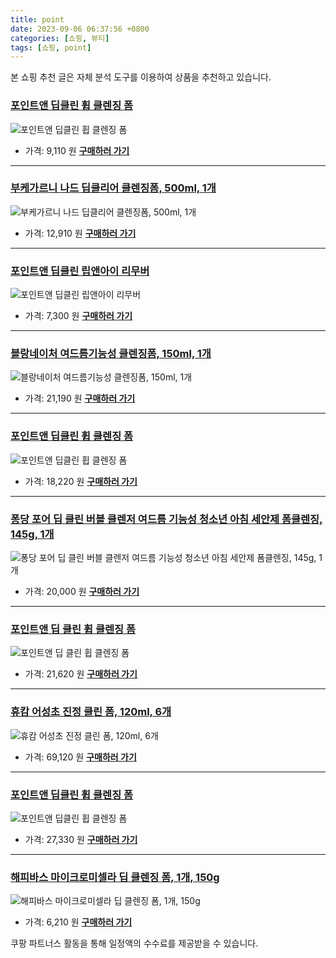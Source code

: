 ```yaml
---
title: point
date: 2023-09-06 06:37:56 +0800
categories: [쇼핑, 뷰티]
tags: [쇼핑, point]
---
```

본 쇼핑 추천 글은 자체 분석 도구를 이용하여 상품을 추천하고 있습니다.
### [포인트앤 딥클린 휩 클렌징 폼](https://link.coupang.com/re/AFFSDP?lptag=AF1030537&pageKey=7233002478&itemId=18358115514&vendorItemId=85501906199&traceid=V0-153-c94a8273578e4de5&requestid=20230907063756763266314032&token=31850C%7CMIXED)
![포인트앤 딥클린 휩 클렌징 폼](https://ads-partners.coupang.com/image1/Ej5yrExBygblU10LEuSoClvNvZj0BjWDO3UVAUAN-a0G78zXPon4Z8zTbAT-IOYp7BKyYr7btO9WgIHj0sOYx_ckGgAjCzzz__aE_0eMGd-MO_YAFlVHcJpOAeOjriMNJN0tNQLhz3yhhQpBmraWXDqkL5e456-42i6pYwyAVBF0VVYOo1sCoHEavxMhrK0c4aZtW8BYR_q_q2N-ob9U6K2kylzbcSFcbDYirQzVol2GGjGjEpC0xp1PH93a-0_Xy03g34a4mN39_q1lTHJgkwCQ)
- 가격: 9,110 원
[**구매하러 가기**](https://link.coupang.com/re/AFFSDP?lptag=AF1030537&pageKey=7233002478&itemId=18358115514&vendorItemId=85501906199&traceid=V0-153-c94a8273578e4de5&requestid=20230907063756763266314032&token=31850C%7CMIXED)
---
### [부케가르니 나드 딥클리어 클렌징폼, 500ml, 1개](https://link.coupang.com/re/AFFSDP?lptag=AF1030537&pageKey=6590527934&itemId=14870021103&vendorItemId=82109058549&traceid=V0-153-0352bc779b435878&clickBeacon=C0sux8iVFMZYkOaBGdOYjWV%2F2KM9%2Bre0zxftKSSSMnCBjQM5g%2FQCwz4ItezCgF0nLLiZPWV%2FMcqkFjgcp4IvhYHEctA9hrz93JZgXFhSM6iJOBYWWQwBim4erXwJ83E5z95ujR0QoDoB5gNrsH3FNInD6y0NQBCUYHjPSix57JsAlgBtNWsa5t%2B9FERftvaslH9v3qDB7KcvKmVGn%2BX0R8gGUPpGnqpnwVxmje%2BhMKPnsVeDMaZiYUAb0c0qEICHtoPxOPCsXKo1t68Z65RZfz0n65K1vbtx%2BFj6HpGTkMSYJHW8cpTpbUvZ9%2F%2BQrpWULrXbHC6UkEear8E27D9p0xP9j0Ch%2FVIKXOGeFg6S6kZsX9C3ks69yA7W9UAfIzcSpIQJ%2BdFvhpU1TQhOoKJAQMFYONRkflQtQOvrU5euvZxa%2Bpt0SviM5BrWZyDjsbSUffaKokaxu0oNCnp0XngDNb%2FU7YLzwD1zvMpidrMnZtXoqI1WtmI2LGj9UM06G6iF8twcWjIiLAsz0WMbdiXVxcbqzjXOWWmjkIZp%2BOCckG85IYC2GFjW9z%2Bd0Xvi3odx8h5jZl4gZVgpQxj%2Bh0KIk%2BZ44pjNMaEuNoyKtpYe%2BBSW6cEByPni9OFYDeM%2F61tOETS529F0SSWMyxg6qFqBBg38OA9e98a33V8eij%2BIuEtbf60hoHJzriJqn8BfTmGBkMYNyuHbaEWYzh0ugm6DkiK1kqyA%2BSa5dCU%2BwcfSs6UnNNRdS%2Ba7X%2B7pFOKZ9VTqXCtcMb%2BDQ4Ar%2FJ%2B%2FW2Tf8Juw5oNDbki%2FdR%2BlsLBmf6cgVJLElzXzDXfV3TLaiwiIAlY9aGIbb2S71pREdIX1bhDlMuM9BqSeCeDhE5%2FINiw%3D&requestid=20230907063756763266314032&token=31850C%7CMIXED)
![부케가르니 나드 딥클리어 클렌징폼, 500ml, 1개](https://ads-partners.coupang.com/image1/-9HZ7hnD7dLR9bjS-wD0owEs29PjoCi8ZZ4Joi7FWmNNa2Q8J91xEopogJWnpvRzz3h4qgQfVRDu3OVCdZqcwIAUwv40ak1oj-gpY4HLxYE9IYvL_fvKLjO5OdNE7UzP-p3cBq2EirExRJ0dpo56-0MHe8csdbduhonzc16W7Gv0TWIp3WVXs-CcYUwyaA5hclhS0kMGIQSbqzSuWvaE30RGbkwzvx3dx9HXsq1oU2mjGhIAfsWh9i2pxnrcVyjOQbHdLeXfb1I1drG8VEsRRX0_WSIGZg==)
- 가격: 12,910 원
[**구매하러 가기**](https://link.coupang.com/re/AFFSDP?lptag=AF1030537&pageKey=6590527934&itemId=14870021103&vendorItemId=82109058549&traceid=V0-153-0352bc779b435878&clickBeacon=C0sux8iVFMZYkOaBGdOYjWV%2F2KM9%2Bre0zxftKSSSMnCBjQM5g%2FQCwz4ItezCgF0nLLiZPWV%2FMcqkFjgcp4IvhYHEctA9hrz93JZgXFhSM6iJOBYWWQwBim4erXwJ83E5z95ujR0QoDoB5gNrsH3FNInD6y0NQBCUYHjPSix57JsAlgBtNWsa5t%2B9FERftvaslH9v3qDB7KcvKmVGn%2BX0R8gGUPpGnqpnwVxmje%2BhMKPnsVeDMaZiYUAb0c0qEICHtoPxOPCsXKo1t68Z65RZfz0n65K1vbtx%2BFj6HpGTkMSYJHW8cpTpbUvZ9%2F%2BQrpWULrXbHC6UkEear8E27D9p0xP9j0Ch%2FVIKXOGeFg6S6kZsX9C3ks69yA7W9UAfIzcSpIQJ%2BdFvhpU1TQhOoKJAQMFYONRkflQtQOvrU5euvZxa%2Bpt0SviM5BrWZyDjsbSUffaKokaxu0oNCnp0XngDNb%2FU7YLzwD1zvMpidrMnZtXoqI1WtmI2LGj9UM06G6iF8twcWjIiLAsz0WMbdiXVxcbqzjXOWWmjkIZp%2BOCckG85IYC2GFjW9z%2Bd0Xvi3odx8h5jZl4gZVgpQxj%2Bh0KIk%2BZ44pjNMaEuNoyKtpYe%2BBSW6cEByPni9OFYDeM%2F61tOETS529F0SSWMyxg6qFqBBg38OA9e98a33V8eij%2BIuEtbf60hoHJzriJqn8BfTmGBkMYNyuHbaEWYzh0ugm6DkiK1kqyA%2BSa5dCU%2BwcfSs6UnNNRdS%2Ba7X%2B7pFOKZ9VTqXCtcMb%2BDQ4Ar%2FJ%2B%2FW2Tf8Juw5oNDbki%2FdR%2BlsLBmf6cgVJLElzXzDXfV3TLaiwiIAlY9aGIbb2S71pREdIX1bhDlMuM9BqSeCeDhE5%2FINiw%3D&requestid=20230907063756763266314032&token=31850C%7CMIXED)
---
### [포인트앤 딥클린 립앤아이 리무버](https://link.coupang.com/re/AFFSDP?lptag=AF1030537&pageKey=6875802224&itemId=16462985050&vendorItemId=3123810376&traceid=V0-153-4cd102b118f70ed7&requestid=20230907063756763266314032&token=31850C%7CMIXED)
![포인트앤 딥클린 립앤아이 리무버](https://ads-partners.coupang.com/image1/F-lbON2nd-rD7YCdF6eSdFNn-r2IoSFkxz6yfOJmRG7Eym4C0tcP5hRsVLiEuizZwfnI95lSoVJ6o7AgsK2Ys-HY2fbo0HtnG1nqw0d2jtA1XQIVJT96-0WohGYwQXwS40xy40NIjOINMngxbPICajYHtKxKRAZxA3qcRDMzS1dv2Hb9PgqvX--ksNqPh3xmDZyuxalP7aZss18IOdviV2cEUr3tcHiNvqI8tUaL3DAib7NL8PboPAKdggaAEgMW97mG7pvnk1vO4zd3b5330g==)
- 가격: 7,300 원
[**구매하러 가기**](https://link.coupang.com/re/AFFSDP?lptag=AF1030537&pageKey=6875802224&itemId=16462985050&vendorItemId=3123810376&traceid=V0-153-4cd102b118f70ed7&requestid=20230907063756763266314032&token=31850C%7CMIXED)
---
### [블랑네이처 여드름기능성 클렌징폼, 150ml, 1개](https://link.coupang.com/re/AFFSDP?lptag=AF1030537&pageKey=1712348180&itemId=2914153053&vendorItemId=85803987356&traceid=V0-153-adece295d69b5011&clickBeacon=C0sux8iVFMZYkOaBGdOYjWV%2F2KM9%2Bre0zxftKSSSMnCBjQM5g%2FQCwz4ItezCgF0nLLiZPWV%2FMcqkFjgcp4IvhdT568vuzRbe5aTxVQuhG2aJOBYWWQwBim4erXwJ83E5L%2FaYqVe5MI%2FgMYZrBNbJk32vYaB1PYL57Ze8OVWlxysAlgBtNWsa5t%2B9FERftvaslH9v3qDB7KcvKmVGn%2BX0R8gGUPpGnqpnwVxmje%2BhMKOe0omdqC1gqq%2BFhXdiXsezqtHns6HNUGF5jNx%2B8iF5ntg0ViIrUsQ67J1wWQyiUomxxEeqhudvUiK%2BU%2FoZhYvxKkQ4QkWY1I8rmLWPPIoZTDEqzSWX%2Bq3PCGmsWS%2BwC95XjIqpbVYmB%2FjKYboRNx5oeBqelAOdom8HXa9Q9RlUX1h%2BKv%2FoAvM%2B%2FzYX%2Fps%2B76tcC40c0WYAeEpHljdBP2Fsa46QBHYNyT%2BwNCHCw99%2FprBcnojvaVREhk1752UmDAK3UvFJwqzeTAeOGHZAirZnA4jYm5gr5nav9z6aeHnJPAz%2Fgi9zQ9BlTvg5rIGq5Fp%2BGjFBSTEMFwvAgi%2FVXHVbnDfAK1RbxTy7TgWvlKxlpJxF%2FawDh0x61vulkFjj7u6ikQTkUyFgAptXZLdKjnAkSjXBKMpBBFxh8deqZ0qDYL1WZaCqEkdtAplX14aJv46A%2FUuwGxiV7YSNElgmxZPk4aNj0Kq1ceCTiyOJenM%2BQvNodYAyYlQdxmm4Lx3Z20TtISGiE20XMLy24a9s7eECwbCVqRLflHZQks2HxCwZ8SvtVM%2Byn7%2BjQSO98Gc4oeQhhMrUyDv8bUaJeLF%2FO1ckHWRRnuyxUwzfhOADxoHw%2F5p0QYaZJEArYO6I1lM%2FDNg%3D&requestid=20230907063756763266314032&token=31850C%7CMIXED)
![블랑네이처 여드름기능성 클렌징폼, 150ml, 1개](https://ads-partners.coupang.com/image1/-EFIpN3c0C8F9rfX-Fp5mlMrC8FEGbKtEGmKFepSdiNIro6Vgx6IMkXTPGUSZy-xXr2qVzDEn9-lx30LpfPTWbMnmdMWQ88gjHV1DIwwk97SqrLUfWm8xVUNQsMMcytC0altkzhjgOoCVlLMkvoookE_2mJhnF_NzffGE7vRQjHhl0eo_67r2-PG1dcZhvyFGcVHkHWKHUIka-VLVqW5RvrK__-dQk9OqtUq0tjxpHo3ny0niVZUFRaBQ881bw9lRENTDbDZlgfs_7PbG76RyZmmY3E7)
- 가격: 21,190 원
[**구매하러 가기**](https://link.coupang.com/re/AFFSDP?lptag=AF1030537&pageKey=1712348180&itemId=2914153053&vendorItemId=85803987356&traceid=V0-153-adece295d69b5011&clickBeacon=C0sux8iVFMZYkOaBGdOYjWV%2F2KM9%2Bre0zxftKSSSMnCBjQM5g%2FQCwz4ItezCgF0nLLiZPWV%2FMcqkFjgcp4IvhdT568vuzRbe5aTxVQuhG2aJOBYWWQwBim4erXwJ83E5L%2FaYqVe5MI%2FgMYZrBNbJk32vYaB1PYL57Ze8OVWlxysAlgBtNWsa5t%2B9FERftvaslH9v3qDB7KcvKmVGn%2BX0R8gGUPpGnqpnwVxmje%2BhMKOe0omdqC1gqq%2BFhXdiXsezqtHns6HNUGF5jNx%2B8iF5ntg0ViIrUsQ67J1wWQyiUomxxEeqhudvUiK%2BU%2FoZhYvxKkQ4QkWY1I8rmLWPPIoZTDEqzSWX%2Bq3PCGmsWS%2BwC95XjIqpbVYmB%2FjKYboRNx5oeBqelAOdom8HXa9Q9RlUX1h%2BKv%2FoAvM%2B%2FzYX%2Fps%2B76tcC40c0WYAeEpHljdBP2Fsa46QBHYNyT%2BwNCHCw99%2FprBcnojvaVREhk1752UmDAK3UvFJwqzeTAeOGHZAirZnA4jYm5gr5nav9z6aeHnJPAz%2Fgi9zQ9BlTvg5rIGq5Fp%2BGjFBSTEMFwvAgi%2FVXHVbnDfAK1RbxTy7TgWvlKxlpJxF%2FawDh0x61vulkFjj7u6ikQTkUyFgAptXZLdKjnAkSjXBKMpBBFxh8deqZ0qDYL1WZaCqEkdtAplX14aJv46A%2FUuwGxiV7YSNElgmxZPk4aNj0Kq1ceCTiyOJenM%2BQvNodYAyYlQdxmm4Lx3Z20TtISGiE20XMLy24a9s7eECwbCVqRLflHZQks2HxCwZ8SvtVM%2Byn7%2BjQSO98Gc4oeQhhMrUyDv8bUaJeLF%2FO1ckHWRRnuyxUwzfhOADxoHw%2F5p0QYaZJEArYO6I1lM%2FDNg%3D&requestid=20230907063756763266314032&token=31850C%7CMIXED)
---
### [포인트앤 딥클린 휩 클렌징 폼](https://link.coupang.com/re/AFFSDP?lptag=AF1030537&pageKey=7233002478&itemId=19171469031&vendorItemId=86289661428&traceid=V0-153-c94a8273578e4de5&requestid=20230907063756763266314032&token=31850C%7CMIXED)
![포인트앤 딥클린 휩 클렌징 폼](https://ads-partners.coupang.com/image1/4Rhc0xxTQwVe5T3i4YugIP2voBO9FgXGQP-uzyTGF819CyRx6EH-NnNSEfCqmgjpCSU0q1z_sY2IF2QJBn9A87Im4lMElqkPkVQquUp6r2pB2Oz3kso7KHwqx__hjblxZkXuqugFlD4bl2xoApGpnJJV_Jv3SfV_jZjgZb5mjInfMmR6fDxIEyWb_bSPlxg0Pc2X7vFi09AGDV6nvTaxj-4UWaQL14kIPmTur1Glq9Qz_dwtOHAkHde2Av-7g67wbb3hkUZbqn8jv2eEf_VbZFI=)
- 가격: 18,220 원
[**구매하러 가기**](https://link.coupang.com/re/AFFSDP?lptag=AF1030537&pageKey=7233002478&itemId=19171469031&vendorItemId=86289661428&traceid=V0-153-c94a8273578e4de5&requestid=20230907063756763266314032&token=31850C%7CMIXED)
---
### [퐁당 포어 딥 클린 버블 클렌저 여드름 기능성 청소년 아침 세안제 폼클렌징, 145g, 1개](https://link.coupang.com/re/AFFSDP?lptag=AF1030537&pageKey=6408372572&itemId=13732813552&vendorItemId=80983749428&traceid=V0-153-d93294a7d5dcfbec&clickBeacon=C0sux8iVFMZYkOaBGdOYjWV%2F2KM9%2Bre0zxftKSSSMnCBjQM5g%2FQCwz4ItezCgF0nLLiZPWV%2FMcqkFjgcp4Ivhfo0jFApd8OOJZ8dVTF5DC2JOBYWWQwBim4erXwJ83E5uP5pjIh2lYm%2F8yQ9MkKxtGyFwxsF5vt2j43dwJ7koPgAlgBtNWsa5t%2B9FERftvaslH9v3qDB7KcvKmVGn%2BX0R8gGUPpGnqpnwVxmje%2BhMKOe0omdqC1gqq%2BFhXdiXsez1PL%2FtCruaQw1ON13skbyJVEtRCb%2FDn3o4xvzMhjNiNQQ20bkNyooF6k5VC8tdrwlGX6JvPGFXY5ycFJKAKDYTWEakkJzHveCFiIqUyq5alvw5wdTH3WILpntYVeEYrajjc%2FJAksVt1kqyPUgb7SJ%2FEJK4KGwbrtUiM5JuV6JOA5apLf4LH6silvad3NKUbUI3Mly0qL1l2KCSuX8Y7aQXXkiYNoG3TzQin1qJNSHr19lrpcXBS%2BJAO2PCZ%2FuvyYqcu63ozebXdaFwD9dtlQevbBcnojvaVREhk1752UmDAK3UvFJwqzeTAeOGHZAirZnBPiZoXDKcKi0VAdP%2FqW5W%2FX2w6SGsq8rHQn8eE3x2JXrnvcwsM%2FlOV3Z6oGLi8jIpY6NR3l2Hz0sqqNkJhix94XQH%2BsaWf1ZDfwossapmCGAj4wIxiPFVPQ7xB7EIwT%2BAnighyM8l%2FYf1jJYf5DrPydQcz0EHnurQfykCsVSPV%2BT4hE9dOhhk7mvLdnPucPuXTMd11zb0k6a5PSrwrxR4WJqk4QxA3L%2BZE%2BZ4z4uoNQNUyQ8ytjoDb49ZDh2MmKH7pBu9gErBXqe42qjtFbDnMladxPSpWJ00B7gX3nIvc4%3D&requestid=20230907063756763266314032&token=31850C%7CMIXED)
![퐁당 포어 딥 클린 버블 클렌저 여드름 기능성 청소년 아침 세안제 폼클렌징, 145g, 1개](https://ads-partners.coupang.com/image1/SfC4ePDjZEVn1i2QSRiHwTzy7jAP7Q7ASzMjBMn0bhB3QsEjYu2KKuVDbHjbP4ygbJNoAHTQsOniRlDlfKfGlntuhY7pMdyiE3NKWU-6DLHtMKCVt7qKX7BZ5CA8o7-KUE5R07hCGyHjbxGVwI2pGSo2Z0MQmQgh4n7alIFUUhy71txIhWyl9d8HROLeEHRKsBUMPZaW1lTaAVsE1ERtPHSFhE69sVnN0FAiUFqe4VDG-ksdl33FsJPJtEKta6Y_cuoHrRlPP1w59bX2-nkswkLZFi13BCfWwx7mfI5X3-hxn07dKrk=)
- 가격: 20,000 원
[**구매하러 가기**](https://link.coupang.com/re/AFFSDP?lptag=AF1030537&pageKey=6408372572&itemId=13732813552&vendorItemId=80983749428&traceid=V0-153-d93294a7d5dcfbec&clickBeacon=C0sux8iVFMZYkOaBGdOYjWV%2F2KM9%2Bre0zxftKSSSMnCBjQM5g%2FQCwz4ItezCgF0nLLiZPWV%2FMcqkFjgcp4Ivhfo0jFApd8OOJZ8dVTF5DC2JOBYWWQwBim4erXwJ83E5uP5pjIh2lYm%2F8yQ9MkKxtGyFwxsF5vt2j43dwJ7koPgAlgBtNWsa5t%2B9FERftvaslH9v3qDB7KcvKmVGn%2BX0R8gGUPpGnqpnwVxmje%2BhMKOe0omdqC1gqq%2BFhXdiXsez1PL%2FtCruaQw1ON13skbyJVEtRCb%2FDn3o4xvzMhjNiNQQ20bkNyooF6k5VC8tdrwlGX6JvPGFXY5ycFJKAKDYTWEakkJzHveCFiIqUyq5alvw5wdTH3WILpntYVeEYrajjc%2FJAksVt1kqyPUgb7SJ%2FEJK4KGwbrtUiM5JuV6JOA5apLf4LH6silvad3NKUbUI3Mly0qL1l2KCSuX8Y7aQXXkiYNoG3TzQin1qJNSHr19lrpcXBS%2BJAO2PCZ%2FuvyYqcu63ozebXdaFwD9dtlQevbBcnojvaVREhk1752UmDAK3UvFJwqzeTAeOGHZAirZnBPiZoXDKcKi0VAdP%2FqW5W%2FX2w6SGsq8rHQn8eE3x2JXrnvcwsM%2FlOV3Z6oGLi8jIpY6NR3l2Hz0sqqNkJhix94XQH%2BsaWf1ZDfwossapmCGAj4wIxiPFVPQ7xB7EIwT%2BAnighyM8l%2FYf1jJYf5DrPydQcz0EHnurQfykCsVSPV%2BT4hE9dOhhk7mvLdnPucPuXTMd11zb0k6a5PSrwrxR4WJqk4QxA3L%2BZE%2BZ4z4uoNQNUyQ8ytjoDb49ZDh2MmKH7pBu9gErBXqe42qjtFbDnMladxPSpWJ00B7gX3nIvc4%3D&requestid=20230907063756763266314032&token=31850C%7CMIXED)
---
### [포인트앤 딥 클린 휩 클렌징 폼](https://link.coupang.com/re/AFFSDP?lptag=AF1030537&pageKey=7233002478&itemId=18405802020&vendorItemId=85548415577&traceid=V0-153-c94a8273578e4de5&requestid=20230907063756763266314032&token=31850C%7CMIXED)
![포인트앤 딥 클린 휩 클렌징 폼](https://ads-partners.coupang.com/image1/w9z2TnRKOCj0Y3UOw2n1UASJnTmy6oRaz7UStQS1ouqh9Qhpy4iaSa1Eb59AHBPJPQn7C15radS5ISoxaqlJpzFUsFb_tJCyXrMcBDYLQv0LbIGf5G_xngYVDjiZjJ8ck62ykTsCe0sUpzpnI1Dix5Nsd9f7uVQeh90WMk45E4RGz0V4WmxSOn5Zer328DAMte9zZXrBNojiufMvypLog4cAJMnKcurT797aft3M2_NXvo9eeuaMy9US0U84BkJ2dAVza0EP9ypQzX36H173SGpU)
- 가격: 21,620 원
[**구매하러 가기**](https://link.coupang.com/re/AFFSDP?lptag=AF1030537&pageKey=7233002478&itemId=18405802020&vendorItemId=85548415577&traceid=V0-153-c94a8273578e4de5&requestid=20230907063756763266314032&token=31850C%7CMIXED)
---
### [휴캄 어성초 진정 클린 폼, 120ml, 6개](https://link.coupang.com/re/AFFSDP?lptag=AF1030537&pageKey=5788686350&itemId=19665430466&vendorItemId=86771108804&traceid=V0-153-ef4ec64c18f522ef&clickBeacon=C0sux8iVFMZYkOaBGdOYjWV%2F2KM9%2Bre0zxftKSSSMnCBjQM5g%2FQCwz4ItezCgF0nLLiZPWV%2FMcqkFjgcp4IvhZoluqmiQwCHpKP5PcjkUqWJOBYWWQwBim4erXwJ83E5ULUA97ELvTMMDhOu%2B4kurPkm%2BF9MmZDSNzqOCF%2B8i2MAlgBtNWsa5t%2B9FERftvaslH9v3qDB7KcvKmVGn%2BX0R8gGUPpGnqpnwVxmje%2BhMKOe0omdqC1gqq%2BFhXdiXsezqnf3Toy1i6gcbmhif8JwqzgUHZebdVVYSFSnIRlvFildOpWDfmOGfBm8MRPdFAnm9uX6BRl37qu%2BGuXMFXkRTFsGLz2AEO%2BA%2BvVwyrR9c4KfU9J3gTAvUpq3graFEGYqeBqelAOdom8HXa9Q9RlUX3Y0NrYdq%2FOfgXkOHV%2F7P3do1sNSp%2Fzy6M7TAGSm%2BpWpV9A%2F1SNphR%2BycRbbKV6XXLBcnojvaVREhk1752UmDAK3UvFJwqzeTAeOGHZAirZnA4jYm5gr5nav9z6aeHnJPAz%2Fgi9zQ9BlTvg5rIGq5Fp%2BGjFBSTEMFwvAgi%2FVXHVbnDfAK1RbxTy7TgWvlKxlpJxF%2FawDh0x61vulkFjj7u6ikQTkUyFgAptXZLdKjnAkSjXBKMpBBFxh8deqZ0qDYL1WZaCqEkdtAplX14aJv46A%2FUuwGxiV7YSNElgmxZPk4aNj0Kq1ceCTiyOJenM%2BQvNodYAyYlQdxmm4Lx3Z20TtISGiE20XMLy24a9s7eECwbCVqRLflHZQks2HxCwZ8SvtVM%2Byn7%2BjQSO98Gc4oeQhhMrUyDv8bUaJeLF%2FO1ckHWRRnuyxUwzfhOADxoHw%2F5p0QYaZJEArYO6I1lM%2FDNg%3D&requestid=20230907063756763266314032&token=31850C%7CMIXED)
![휴캄 어성초 진정 클린 폼, 120ml, 6개](https://ads-partners.coupang.com/image1/EXazII9vkkXhf_LMETYZIQZVPJNH3cX4bvPDTUAlD4BYz2wXARSaSkhtszpCuUzOAuNnEYS1q68iqioIsV8nE9ZpqPC7lHMg_lZeELiFrIRo3k2ztJXhYSFIfoLFrK74AqCzly5Hg3LBs2ewXUidcEVYjQVT245rEyOtTGb5DgzxywlgqlFSC7ynFFc4LUn-TCei_wTbxBM6Etyne12sfnA65DAtfuct-sFMkKZkPJQjIWGyqO6vJFl1DEMuiFxmQFjpYVOOLXIrbp4EKByBK08jIb5V0h76)
- 가격: 69,120 원
[**구매하러 가기**](https://link.coupang.com/re/AFFSDP?lptag=AF1030537&pageKey=5788686350&itemId=19665430466&vendorItemId=86771108804&traceid=V0-153-ef4ec64c18f522ef&clickBeacon=C0sux8iVFMZYkOaBGdOYjWV%2F2KM9%2Bre0zxftKSSSMnCBjQM5g%2FQCwz4ItezCgF0nLLiZPWV%2FMcqkFjgcp4IvhZoluqmiQwCHpKP5PcjkUqWJOBYWWQwBim4erXwJ83E5ULUA97ELvTMMDhOu%2B4kurPkm%2BF9MmZDSNzqOCF%2B8i2MAlgBtNWsa5t%2B9FERftvaslH9v3qDB7KcvKmVGn%2BX0R8gGUPpGnqpnwVxmje%2BhMKOe0omdqC1gqq%2BFhXdiXsezqnf3Toy1i6gcbmhif8JwqzgUHZebdVVYSFSnIRlvFildOpWDfmOGfBm8MRPdFAnm9uX6BRl37qu%2BGuXMFXkRTFsGLz2AEO%2BA%2BvVwyrR9c4KfU9J3gTAvUpq3graFEGYqeBqelAOdom8HXa9Q9RlUX3Y0NrYdq%2FOfgXkOHV%2F7P3do1sNSp%2Fzy6M7TAGSm%2BpWpV9A%2F1SNphR%2BycRbbKV6XXLBcnojvaVREhk1752UmDAK3UvFJwqzeTAeOGHZAirZnA4jYm5gr5nav9z6aeHnJPAz%2Fgi9zQ9BlTvg5rIGq5Fp%2BGjFBSTEMFwvAgi%2FVXHVbnDfAK1RbxTy7TgWvlKxlpJxF%2FawDh0x61vulkFjj7u6ikQTkUyFgAptXZLdKjnAkSjXBKMpBBFxh8deqZ0qDYL1WZaCqEkdtAplX14aJv46A%2FUuwGxiV7YSNElgmxZPk4aNj0Kq1ceCTiyOJenM%2BQvNodYAyYlQdxmm4Lx3Z20TtISGiE20XMLy24a9s7eECwbCVqRLflHZQks2HxCwZ8SvtVM%2Byn7%2BjQSO98Gc4oeQhhMrUyDv8bUaJeLF%2FO1ckHWRRnuyxUwzfhOADxoHw%2F5p0QYaZJEArYO6I1lM%2FDNg%3D&requestid=20230907063756763266314032&token=31850C%7CMIXED)
---
### [포인트앤 딥클린 휩 클렌징 폼](https://link.coupang.com/re/AFFSDP?lptag=AF1030537&pageKey=7233002478&itemId=19171469070&vendorItemId=86289661490&traceid=V0-153-c94a8273578e4de5&requestid=20230907063756763266314032&token=31850C%7CMIXED)
![포인트앤 딥클린 휩 클렌징 폼](https://ads-partners.coupang.com/image1/PEEoaw3QPK_8ivJtPDpmkfuuwk2VgIBDV7a76j7FNYixBqZ5RrCg3hlaTjI48aGaS43orkrMC9mlIKyiY3OH4sYUMmKqweH9Xj8xpKUFN6eBevyGBFO6iWQSgngMm_KOvzGYZNr0DpZhV5EjYhAZ1dn-o9kkRyiPiuM4b2xxjjSQ8FZFGR8yRBLHbDXqx5lHJK3Y9LA19EZ5e-ENZ6sFqR94SKVWfhWk1nDwC74fQLFTmTtDB-OlPF4rNarUQu6qnhw22gTKqVtG55Qjlnb1FZRI)
- 가격: 27,330 원
[**구매하러 가기**](https://link.coupang.com/re/AFFSDP?lptag=AF1030537&pageKey=7233002478&itemId=19171469070&vendorItemId=86289661490&traceid=V0-153-c94a8273578e4de5&requestid=20230907063756763266314032&token=31850C%7CMIXED)
---
### [해피바스 마이크로미셀라 딥 클렌징 폼, 1개, 150g](https://link.coupang.com/re/AFFSDP?lptag=AF1030537&pageKey=7202049008&itemId=19801132723&vendorItemId=82747879278&traceid=V0-153-3c155d0c39d2af0a&clickBeacon=C0sux8iVFMZYkOaBGdOYjWV%2F2KM9%2Bre0zxftKSSSMnCBjQM5g%2FQCwz4ItezCgF0nLLiZPWV%2FMcqkFjgcp4IvhQ2sE3Fnzmk2oVuDXSqWlgemZLclVFdY9ioKFO51IBSaPbYD4cHCgzaD4lQkBQPtcJIE9CmNPEydi4PjlYh3iGYAlgBtNWsa5t%2B9FERftvaslH9v3qDB7KcvKmVGn%2BX0R8gGUPpGnqpnwVxmje%2BhMKPXLkHHpOqbf290u38i1uoAWFxKCaFodNXDFe%2B%2BCdCMPdGdyaVJ0CTWcw8xGs4w9QCKpaxFueVmLeDvFUbDOQcwa5CCHrxVwxyq3QnGzrxsznWfqi4I%2FbcML8rcaQD1OtY2qXsQX7xdA%2FO6dkBzXqPIS8JSpNsp7ediput8y0xSkOwySsHQWRbfL%2F5lPTAFA40jMrzI4y9uRS0RoxyRv8106apVF2yShpoe96ZERKtyslv%2FYPXoq7BHsMuKnp5AcxCE23%2FR%2FOZnhCV9DEDcaH%2B3g%2FhIkmT%2FMfYIhC1kGVsvcyaKKWfX7idEJspRA%2FibFNsAgPLAKxnFoQbcDLtRFZT9aTAf7TDFaDGGjtP%2BpIL28jfzXmZHKJJU7OQ4wJdLJUCr86VlkS5D9x1WZv6QPzm5HbbtZ3u8slhth8t49s3gGUq9dFj%2FJ6ClbMndua95a6rguOuda7kP8L8Wsyd7VywRV5n%2BXdvsUaF3cPAtjelPUogogxRW4H4RZBx4vx%2FqRdnFkypF7XnjqEWtZ%2F6iDJYKuj9gA%2BV9jVQ6CkcQd7QQUS9wZ1epxWJ9fqQF%2FuLVFslgLCU1qIXJF%2FT%2Fyqu%2FOt1i1YcClpHmrbn6Vgghp12wToRENYPtp%2B7Iiquq1ltJSLM%3D&requestid=20230907063756763266314032&token=31850C%7CMIXED)
![해피바스 마이크로미셀라 딥 클렌징 폼, 1개, 150g](https://ads-partners.coupang.com/image1/hFXqiL7i3nh6_bxGhLTtFiy7mJk0vA3XicldMC8Jtw4AUZxUlQ8-E5429Bols-zomAd2WtPumh19dy-ZFfXsVOw2YuAebH6Fp1iYqcS6I8KogYLBSYNuAQytqC1fOsZweDdawwW6BVAxvuo_mE3-qm5QNVx1-cip8lMd6h_8s5EHGMed-AsOq9saCrm2K_EcQaVmtSDKLwe8J1qaYkaR8iQIDhWz9BIek4Oy8DcrJH8T27cBedLZC83ENHZBS-ezJ5SbqO287WRNRL4NbiM-B0wNLsf5378=)
- 가격: 6,210 원
[**구매하러 가기**](https://link.coupang.com/re/AFFSDP?lptag=AF1030537&pageKey=7202049008&itemId=19801132723&vendorItemId=82747879278&traceid=V0-153-3c155d0c39d2af0a&clickBeacon=C0sux8iVFMZYkOaBGdOYjWV%2F2KM9%2Bre0zxftKSSSMnCBjQM5g%2FQCwz4ItezCgF0nLLiZPWV%2FMcqkFjgcp4IvhQ2sE3Fnzmk2oVuDXSqWlgemZLclVFdY9ioKFO51IBSaPbYD4cHCgzaD4lQkBQPtcJIE9CmNPEydi4PjlYh3iGYAlgBtNWsa5t%2B9FERftvaslH9v3qDB7KcvKmVGn%2BX0R8gGUPpGnqpnwVxmje%2BhMKPXLkHHpOqbf290u38i1uoAWFxKCaFodNXDFe%2B%2BCdCMPdGdyaVJ0CTWcw8xGs4w9QCKpaxFueVmLeDvFUbDOQcwa5CCHrxVwxyq3QnGzrxsznWfqi4I%2FbcML8rcaQD1OtY2qXsQX7xdA%2FO6dkBzXqPIS8JSpNsp7ediput8y0xSkOwySsHQWRbfL%2F5lPTAFA40jMrzI4y9uRS0RoxyRv8106apVF2yShpoe96ZERKtyslv%2FYPXoq7BHsMuKnp5AcxCE23%2FR%2FOZnhCV9DEDcaH%2B3g%2FhIkmT%2FMfYIhC1kGVsvcyaKKWfX7idEJspRA%2FibFNsAgPLAKxnFoQbcDLtRFZT9aTAf7TDFaDGGjtP%2BpIL28jfzXmZHKJJU7OQ4wJdLJUCr86VlkS5D9x1WZv6QPzm5HbbtZ3u8slhth8t49s3gGUq9dFj%2FJ6ClbMndua95a6rguOuda7kP8L8Wsyd7VywRV5n%2BXdvsUaF3cPAtjelPUogogxRW4H4RZBx4vx%2FqRdnFkypF7XnjqEWtZ%2F6iDJYKuj9gA%2BV9jVQ6CkcQd7QQUS9wZ1epxWJ9fqQF%2FuLVFslgLCU1qIXJF%2FT%2Fyqu%2FOt1i1YcClpHmrbn6Vgghp12wToRENYPtp%2B7Iiquq1ltJSLM%3D&requestid=20230907063756763266314032&token=31850C%7CMIXED)


쿠팡 파트너스 활동을 통해 일정액의 수수료를 제공받을 수 있습니다.
